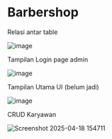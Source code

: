 # Barbershop

Relasi antar table 

![image](https://github.com/user-attachments/assets/92699697-ad48-4f0c-974a-4ff19a73dc25)

Tampilan Login page admin

![image](https://github.com/user-attachments/assets/23d127c9-4939-4784-82ca-e920fff58944)

Tampilan Utama UI (belum jadi)

![image](https://github.com/user-attachments/assets/9ed6447b-b34a-4d88-bc13-55ec7cd7ad2d)

CRUD Karyawan

![Screenshot 2025-04-18 154711](https://github.com/user-attachments/assets/8a8dd18f-6cc7-48ce-9cb4-905ebff8f9f6)



